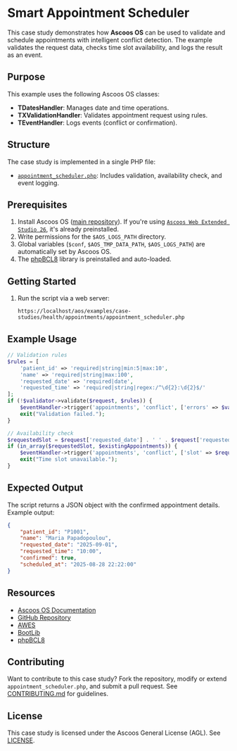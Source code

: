 # Smart Appointment Scheduler

This case study demonstrates how **Ascoos OS** can be used to validate and schedule appointments with intelligent conflict detection. The example validates the request data, checks time slot availability, and logs the result as an event.

## Purpose
This example uses the following Ascoos OS classes:
- **TDatesHandler**: Manages date and time operations.
- **TXValidationHandler**: Validates appointment request using rules.
- **TEventHandler**: Logs events (conflict or confirmation).

## Structure
The case study is implemented in a single PHP file:
- [`appointment_scheduler.php`](./appointment_scheduler.php): Includes validation, availability check, and event logging.

## Prerequisites
1. Install Ascoos OS ([main repository](https://github.com/ascoos/os)). If you're using [`Ascoos Web Extended Studio 26`](https://awes.ascoos.com), it's already preinstalled.
2. Write permissions for the `$AOS_LOGS_PATH` directory.
3. Global variables (`$conf`, `$AOS_TMP_DATA_PATH`, `$AOS_LOGS_PATH`) are automatically set by Ascoos OS.
4. The [phpBCL8](https://github.com/ascoos/phpbcl8) library is preinstalled and auto-loaded.

## Getting Started
1. Run the script via a web server:
   ```
   https://localhost/aos/examples/case-studies/health/appointments/appointment_scheduler.php
   ```

## Example Usage
```php
// Validation rules
$rules = [
    'patient_id' => 'required|string|min:5|max:10',
    'name' => 'required|string|max:100',
    'requested_date' => 'required|date',
    'requested_time' => 'required|string|regex:/^\d{2}:\d{2}$/'
];
if (!$validator->validate($request, $rules)) {
    $eventHandler->trigger('appointments', 'conflict', ['errors' => $validator->getErrors()]);
    exit("Validation failed.");
}

// Availability check
$requestedSlot = $request['requested_date'] . ' ' . $request['requested_time'];
if (in_array($requestedSlot, $existingAppointments)) {
    $eventHandler->trigger('appointments', 'conflict', ['slot' => $requestedSlot]);
    exit("Time slot unavailable.");
}
```

## Expected Output
The script returns a JSON object with the confirmed appointment details. Example output:
```json
{
    "patient_id": "P1001",
    "name": "Maria Papadopoulou",
    "requested_date": "2025-09-01",
    "requested_time": "10:00",
    "confirmed": true,
    "scheduled_at": "2025-08-28 22:22:00"
}
```

## Resources
- [Ascoos OS Documentation](/docs/)
- [GitHub Repository](https://github.com/ascoos/os)
- [AWES](https://awes.ascoos.com)
- [BootLib](https://github.com/ascoos/bootlib)
- [phpBCL8](https://github.com/ascoos/phpbcl8)

## Contributing
Want to contribute to this case study? Fork the repository, modify or extend `appointment_scheduler.php`, and submit a pull request. See [CONTRIBUTING.md](/CONTRIBUTING.md) for guidelines.

## License
This case study is licensed under the Ascoos General License (AGL). See [LICENSE](/LICENSE.md).
